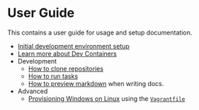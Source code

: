 # User Guide

This contains a user guide for usage and setup documentation.

- [Initial development environment setup](initial-setup.md)
- [Learn more about Dev Containers](about.md)
- Development
  - [How to clone repositories](how-to-clone.md)
  - [How to run tasks](how-to-run-tasks.md)
  - [How to preview markdown](preview-markdown.md) when writing docs.
- Advanced
  - [Provisioning Windows on Linux](linux.md) using the
    [`Vagrantfile`](../Vagrantfile)
